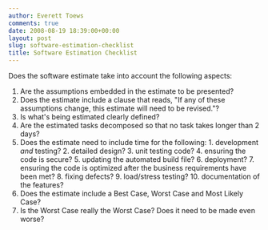 ```yaml
---
author: Everett Toews
comments: true
date: 2008-08-19 18:39:00+00:00
layout: post
slug: software-estimation-checklist
title: Software Estimation Checklist
---
```


Does the software estimate take into account the following aspects:

<!--more-->

  1. Are the assumptions embedded in the estimate to be presented?
  2. Does the estimate include a clause that reads, "If any of these assumptions change, this estimate will need to be revised."?
  3. Is what's being estimated clearly defined?
  4. Are the estimated tasks decomposed so that no task takes longer than 2 days?
  5. Does the estimate need to include time for the following:
    1. development *and* testing?
    2. detailed design?
    3. unit testing code?
    4. ensuring the code is secure?
    5. updating the automated build file?
    6. deployment?
    7. ensuring the code is optimized after the business requirements have been met?
    8. fixing defects?
    9. load/stress testing?
    10. documentation of the features?
  6. Does the estimate include a Best Case, Worst Case and Most Likely Case?
  7. Is the Worst Case really the Worst Case?  Does it need to be made even worse?
